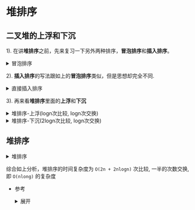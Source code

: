 # 堆排序

## 二叉堆的**上浮**和**下沉**

1). 在讲**堆排序**之前，先来复习一下另外两种排序，**冒泡排序**和**插入排序**。

<details>
    <summary>冒泡排序</summary>
    
```python
 def sort(nums):
    for i in range(1, len(nums)):
        for j in range(i - 1, -1, -1):
            if nums[j] > nums[j + 1]:
                nums[j], nums[j + 1] = nums[j + 1], nums[j]
            else:
                break
```
</details>
 
2). **插入排序**的写法跟如上的**冒泡排序**类似，但是思想却完全不同.

<details>
    <summary>直接插入排序</summary>
    
```python
def sort1(nums):
    for i in range(len(nums) - 1, -1, -1):
        for j in range(i):
            if nums[j] > nums[j + 1]:
                nums[j], nums[j + 1] = nums[j + 1], nums[j]
```
</details>

3). 再来看**堆排序**里面的**上浮**和**下沉**

<details>
    <summary>堆排序-上浮(logn次比较, logn次交换)</summary>
    
```python
def swim(nums, i):
    j = (i - 1) // 2
    while j >= 0 and nums[i] < nums[j]:
        nums[i], nums[j] = nums[j], nums[i]
        i = j
        j = (i - 1) // 2      
```

</details>


<details>
    <summary>堆排序-下沉(2logn次比较, logn次交换)</summary>
    
```python
def sink(nums, i, n)
    tmp = nums[i]
    j = 2 * i + 1
    while j < n:
        if j + 1 < n and nums[j + 1] > nums[j]:
            j += 1
        if nums[i] < nums[j]:
            break
        nums[i] = nums[j]
        i = j
        j = 2 * i + 1
    nums[i] = tmp        
```
</details>

## 堆排序

<details>
    <summary>堆排序</summary>
    
```python
class Solution:
    	
    def __init__(self):
        pass

    def sort(self, nums):
        n = len(nums)
        # a)堆化, 从 n/2 -1 处开始, 一共有 O(2n)次比较, O(n)次交换
        for i in range(n // 2 - 1, -1, -1):
            self._sink(nums, i, n)
        
        # b)首尾交换,而后从 0 处开始下沉, 一共 O(2nlogn) 次比较, O(nlogn)次交换
        for j in range(n - 1, 0, -1):
            nums[0], nums[j] = nums[j], nums[0]
            self._sink(nums, 0, j)

    # 单次下沉- O(2logn) 次比较, O(logn) 次交换
    def _sink(self, nums, i, n):
        j = 2 * i + 1
        tmp = nums[i]
        while j < n:
            if j + 1 < n and nums[j] < nums[j + 1]:
                j += 1
            if nums[i] > nums[j]:
                break
            nums[i] = nums[j]
            i = j
            j = 2 * i + 1
        nums[i] = tmp      
```

</details>


综合如上分析，堆排序的时间复杂度为 `O(2n + 2nlogn)` 次比较, 一半的次数交换, 即 `O(nlong)` 的复杂度



- 参考

    <details>
        <summary>展开</summary>

    1) 红宝书-算法(第四版)

    2) [图解排序算法(三)之堆排序](https://www.cnblogs.com/chengxiao/p/6129630.html)

    3) [白话经典算法系列之七 堆与堆排序](https://blog.csdn.net/MoreWindows/article/details/6709644)

    </details>
